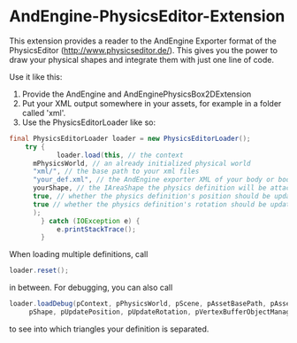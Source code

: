 AndEngine-PhysicsEditor-Extension
=================================

This extension provides a reader to the AndEngine Exporter format of the PhysicsEditor (http://www.physicseditor.de/). This gives you the power to draw your physical shapes and integrate them with just one line of code.

Use it like this:
1. Provide the AndEngine and AndEnginePhysicsBox2DExtension
2. Put your XML output somewhere in your assets, for example in a folder called 'xml'.
3. Use the PhysicsEditorLoader like so:
```java
final PhysicsEditorLoader loader = new PhysicsEditorLoader();
  	try {
			loader.load(this, // the context
      mPhysicsWorld, // an already initialized physical world
      "xml/", // the base path to your xml files
      "your_def.xml", // the AndEngine exporter XML of your body or bodies
      yourShape, // the IAreaShape the physics definition will be attached to
      true, // whether the physics definition's position should be updated or not
      true // whether the physics definition's rotation should be updated or not
      );
        } catch (IOException e) {
            e.printStackTrace();
        }
```
When loading multiple definitions, call
```java
loader.reset();
```
in between.
For debugging, you can also call 
```java
loader.loadDebug(pContext, pPhysicsWorld, pScene, pAssetBasePath, pAssetPath, 
     pShape, pUpdatePosition, pUpdateRotation, pVertexBufferObjectManager)
```
to see into which triangles your definition is separated.